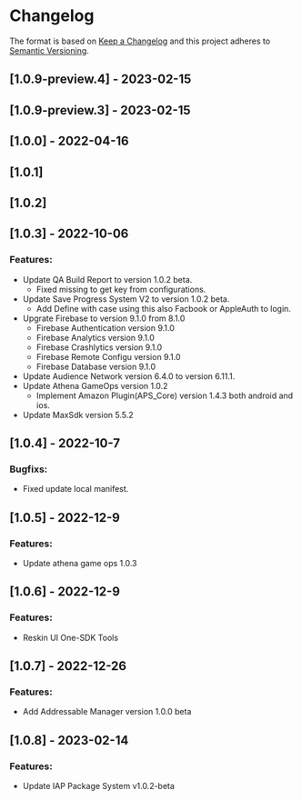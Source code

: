 # Changelog

The format is based on [Keep a Changelog](http://keepachangelog.com/en/1.0.0/)
and this project adheres to [Semantic Versioning](http://semver.org/spec/v2.0.0.html).

## [1.0.9-preview.4] - 2023-02-15

## [1.0.9-preview.3] - 2023-02-15

## [1.0.0] - 2022-04-16

## [1.0.1]

## [1.0.2]

## [1.0.3] - 2022-10-06

### Features:

- Update QA Build Report to version 1.0.2 beta.
  - Fixed missing to get key from configurations.
- Update Save Progress System V2 to version 1.0.2 beta.
  - Add Define with case using this also Facbook or AppleAuth to login.
- Upgrate Firebase to version 9.1.0 from 8.1.0
  - Firebase Authentication version 9.1.0
  - Firebase Analytics version 9.1.0
  - Firebase Crashlytics version 9.1.0
  - Firebase Remote Configu version 9.1.0
  - Firebase Database version 9.1.0
- Update Audience Network version 6.4.0 to version 6.11.1.
- Update Athena GameOps version 1.0.2
  - Implement Amazon Plugin(APS_Core) version 1.4.3 both android and ios.
- Update MaxSdk version 5.5.2

## [1.0.4] - 2022-10-7

### Bugfixs:

- Fixed update local manifest.

## [1.0.5] - 2022-12-9

### Features:

- Update athena game ops 1.0.3

## [1.0.6] - 2022-12-9

### Features:

- Reskin UI One-SDK Tools

## [1.0.7] - 2022-12-26

### Features:

- Add Addressable Manager version 1.0.0 beta

## [1.0.8] - 2023-02-14

### Features:

- Update IAP Package System v1.0.2-beta

